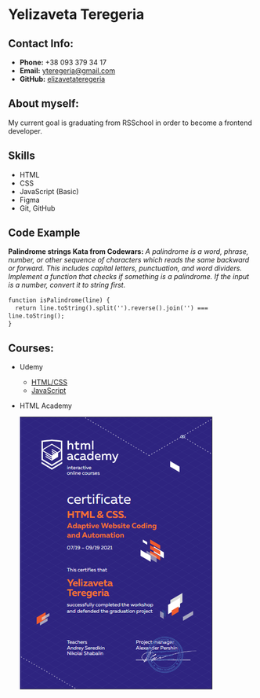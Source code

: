# Yelizaveta Teregeria

## Contact Info:

- **Phone:** +38 093 379 34 17
- **Email:** yteregeria@gmail.com
- **GitHub:** [elizavetateregeria](https://github.com/elizavetateregeria)

## About myself:

My current goal is graduating from RSSchool in order to become a frontend developer.

## Skills

- HTML
- CSS
- JavaScript (Basic)
- Figma
- Git, GitHub

## Code Example

**Palindrome strings Kata from Codewars:** _A palindrome is a word, phrase, number, or other sequence of characters which reads the same backward or forward. This includes capital letters, punctuation, and word dividers. Implement a function that checks if something is a palindrome. If the input is a number, convert it to string first._

```
function isPalindrome(line) {
  return line.toString().split('').reverse().join('') === line.toString();
}
```

## Courses:

- Udemy
  - [HTML/CSS](https://www.udemy.com/course/webdeveloper/)
  - [JavaScript](https://www.udemy.com/course/javascript_full/)
- HTML Academy
  
  ![Certificate](certificate.PNG)

